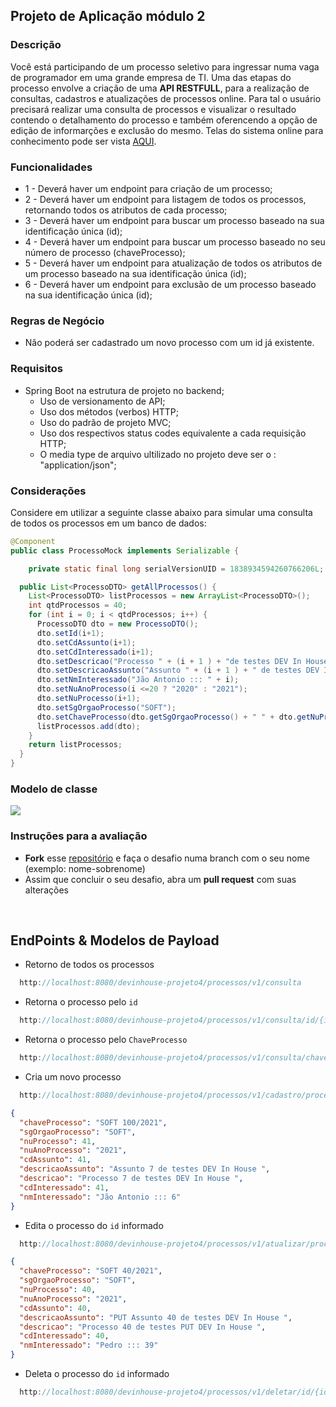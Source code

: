 ## Projeto de Aplicação módulo 2

### Descrição

Você está participando de um processo seletivo para ingressar numa vaga de programador em uma grande empresa de TI. Uma das etapas do processo envolve a criação de uma **API RESTFULL**, para a realização de consultas, cadastros e atualizações de processos online. Para tal o usuário precisará realizar uma consulta de processos e visualizar o resultado contendo o detalhamento do processo e também oferencendo a opção de edição de informarções e exclusão do mesmo. Telas do sistema online para conhecimento pode ser vista [AQUI](https://www.figma.com/proto/BTa9Vpz4S1XUscURxANvFH5Z/DESAFIO?node-id=19%3A70&scaling=scale-down&redirected=1).

### Funcionalidades

- 1 - Deverá haver um endpoint para criação de um processo;
- 2 - Deverá haver um endpoint para listagem de todos os processos, retornando todos os atributos de cada processo;
- 3 - Deverá haver um endpoint para buscar um processo baseado na sua identificação única (id);
- 4 - Deverá haver um endpoint para buscar um processo baseado no seu número de processo (chaveProcesso);
- 5 - Deverá haver um endpoint para atualização de todos os atributos de um processo baseado na sua identificação única (id);
- 6 - Deverá haver um endpoint para exclusão de um processo baseado na sua identificação única (id);

### Regras de Negócio

- Não poderá ser cadastrado um novo processo com um id já existente.

### Requisitos

- Spring Boot na estrutura de projeto no backend;
  - Uso de versionamento de API;
  - Uso dos métodos (verbos) HTTP;
  - Uso do padrão de projeto MVC;
  - Uso dos respectivos status codes equivalente a cada requisição HTTP;
  - O media type de arquivo ultilizado no projeto deve ser o : "application/json";

### Considerações

Considere em utilizar a seguinte classe abaixo para simular uma consulta de todos os processos em um banco de dados:

```java
@Component
public class ProcessoMock implements Serializable {

	private static final long serialVersionUID = 1838934594260766206L;

  public List<ProcessoDTO> getAllProcessos() {
    List<ProcessoDTO> listProcessos = new ArrayList<ProcessoDTO>();
    int qtdProcessos = 40;
    for (int i = 0; i < qtdProcessos; i++) {
      ProcessoDTO dto = new ProcessoDTO();
      dto.setId(i+1);
      dto.setCdAssunto(i+1);
      dto.setCdInteressado(i+1);
      dto.setDescricao("Processo " + (i + 1 ) + "de testes DEV In House ");
      dto.setDescricaoAssunto("Assunto " + (i + 1 ) + " de testes DEV In House ");
      dto.setNmInteressado("Jão Antonio ::: " + i);
      dto.setNuAnoProcesso(i <=20 ? "2020" : "2021");
      dto.setNuProcesso(i+1);
      dto.setSgOrgaoProcesso("SOFT");
      dto.setChaveProcesso(dto.getSgOrgaoProcesso() + " " + dto.getNuProcesso() + "/" + dto.getNuAnoProcesso());
      listProcessos.add(dto);
    }
    return listProcessos;
  }
}
```

### Modelo de classe

![](./diagramaclass.png)

### Instruções para a avaliação

- **Fork** esse [repositório](https://github.com/jeffersonoh/devinhouse-avaliacao-modulo-2) e faça o desafio numa branch com o seu nome (exemplo: nome-sobrenome)
- Assim que concluir o seu desafio, abra um **pull request** com suas alterações

<br>

## EndPoints & Modelos de Payload

- Retorno de todos os processos

```java
  http://localhost:8080/devinhouse-projeto4/processos/v1/consulta
```

- Retorna o processo pelo `id`

```java
  http://localhost:8080/devinhouse-projeto4/processos/v1/consulta/id/{id}
```

- Retorna o processo pelo `ChaveProcesso`

```java
  http://localhost:8080/devinhouse-projeto4/processos/v1/consulta/chave?chaveProcesso={SOFT 35/2021}
```

- Cria um novo processo

```java
  http://localhost:8080/devinhouse-projeto4/processos/v1/cadastro/processo/
```

```json
{
  "chaveProcesso": "SOFT 100/2021",
  "sgOrgaoProcesso": "SOFT",
  "nuProcesso": 41,
  "nuAnoProcesso": "2021",
  "cdAssunto": 41,
  "descricaoAssunto": "Assunto 7 de testes DEV In House ",
  "descricao": "Processo 7 de testes DEV In House ",
  "cdInteressado": 41,
  "nmInteressado": "Jão Antonio ::: 6"
}
```

- Edita o processo do `id` informado

```java
  http://localhost:8080/devinhouse-projeto4/processos/v1/atualizar/processo/{id}
```

```json
{
  "chaveProcesso": "SOFT 40/2021",
  "sgOrgaoProcesso": "SOFT",
  "nuProcesso": 40,
  "nuAnoProcesso": "2021",
  "cdAssunto": 40,
  "descricaoAssunto": "PUT Assunto 40 de testes DEV In House ",
  "descricao": "Processo 40 de testes PUT DEV In House ",
  "cdInteressado": 40,
  "nmInteressado": "Pedro ::: 39"
}
```

- Deleta o processo do `id` informado

```java
  http://localhost:8080/devinhouse-projeto4/processos/v1/deletar/id/{id}
```
